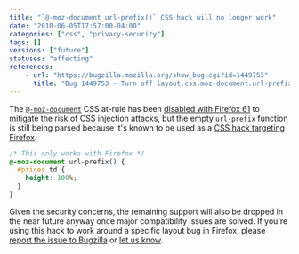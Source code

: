 ```yaml
---
title: "`@-moz-document url-prefix()` CSS hack will no longer work"
date: "2018-06-05T17:57:00-04:00"
categories: ["css", "privacy-security"]
tags: []
versions: ["future"]
statuses: "affecting"
references:
    - url: "https://bugzilla.mozilla.org/show_bug.cgi?id=1449753"
      title: "Bug 1449753 - Turn off layout.css.moz-document.url-prefix-hack.enabled by default."
---
```

The [`@-moz-document`](https://developer.mozilla.org/docs/Web/CSS/@document) CSS at-rule has been [disabled with Firefox 61](https://www.fxsitecompat.com/en-CA/docs/2018/moz-document-support-has-been-dropped-except-for-empty-url-prefix/) to mitigate the risk of CSS injection attacks, but the empty `url-prefix` function is still being parsed because it's known to be used as a [CSS hack targeting Firefox](https://css-tricks.com/snippets/css/css-hacks-targeting-firefox/).

```css
/* This only works with Firefox */
@-moz-document url-prefix() {
  #prices td {
    height: 100%;
  }
}
```

Given the security concerns, the remaining support will also be dropped in the near future anyway once major compatibility issues are solved. If you're using this hack to work around a specific layout bug in Firefox, please [report the issue to Bugzilla](https://bugzilla.mozilla.org/enter_bug.cgi?product=Core&component=Layout&blocked=1449753) or [let us know](https://www.fxsitecompat.com/en-CA/contribute/).
